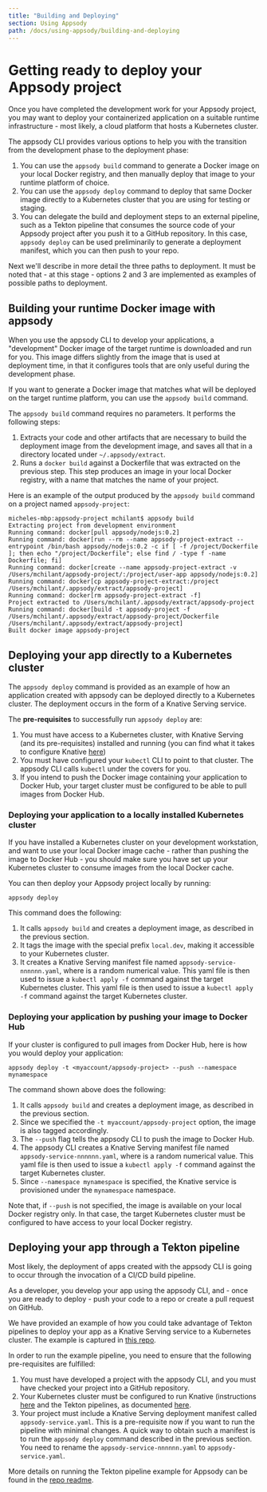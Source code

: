 ```yaml
---
title: "Building and Deploying"
section: Using Appsody
path: /docs/using-appsody/building-and-deploying
---
```


# Getting ready to deploy your Appsody project
Once you have completed the development work for your Appsody project, you may want to deploy your containerized application on a suitable runtime infrastructure - most likely, a cloud platform that hosts a Kubernetes cluster.

The appsody CLI provides various options to help you with the transition from the development phase to the deployment phase:
1) You can use the `appsody build` command to generate a Docker image on your local Docker registry, and then manually deploy that image to your runtime platform of choice.
2) You can use the `appsody deploy` command to deploy that same Docker image directly to a Kubernetes cluster that you are using for testing or staging.
3) You can delegate the build and deployment steps to an external pipeline, such as a Tekton pipeline that consumes the source code of your Appsody project after you push it to a GitHub repository. In this case, `appsody deploy` can be used preliminarily to generate a deployment manifest, which you can then push to your repo.

Next we'll describe in more detail the three paths to deployment. It must be noted that - at this stage - options 2 and 3 are implemented as examples of possible paths to deployment.

## Building your runtime Docker image with appsody
When you use the appsody CLI to develop your applications, a "development" Docker image of the target runtime is downloaded and run for you. This image differs slightly from the image that is used at deployment time, in that it configures tools that are only useful during the development phase.

If you want to generate a Docker image that matches what will be deployed on the target runtime platform, you can use the `appsody build` command.

The `appsody build` command requires no parameters. It performs the following steps:
1) Extracts your code and other artifacts that are necessary to build the deployment image from the development image, and saves all that in a directory located under `~/.appsody/extract`.
2) Runs a `docker build` against a Dockerfile that was extracted on the previous step. This step produces an image in your local Docker registry, with a name that matches the name of your project.

Here is an example of the output produced by the `appsody build` command on a project named `appsody-project`:
```
micheles-mbp:appsody-project mchilant$ appsody build
Extracting project from development environment
Running command: docker[pull appsody/nodejs:0.2]
Running command: docker[run --rm --name appsody-project-extract --entrypoint /bin/bash appsody/nodejs:0.2 -c if [ -f /project/Dockerfile ]; then echo "/project/Dockerfile"; else find / -type f -name Dockerfile; fi]
Running command: docker[create --name appsody-project-extract -v /Users/mchilant/appsody-project/:/project/user-app appsody/nodejs:0.2]
Running command: docker[cp appsody-project-extract:/project /Users/mchilant/.appsody/extract/appsody-project]
Running command: docker[rm appsody-project-extract -f]
Project extracted to /Users/mchilant/.appsody/extract/appsody-project
Running command: docker[build -t appsody-project -f /Users/mchilant/.appsody/extract/appsody-project/Dockerfile /Users/mchilant/.appsody/extract/appsody-project]
Built docker image appsody-project
```

## Deploying your app directly to a Kubernetes cluster
The `appsody deploy` command is provided as an example of how an application created with appsody can be deployed directly to a Kubernetes cluster. The deployment occurs in the form of a Knative Serving service.

The **pre-requisites** to successfully run `appsody deploy` are:
1) You must have access to a Kubernetes cluster, with Knative Serving (and its pre-requisites) installed and running (you can find what it takes to configure Knative [here](https://knative.dev/docs/install/))
2) You must have configured your `kubectl` CLI to point to that cluster. The appsody CLI calls `kubectl` under the covers for you.
3)  If you intend to push the Docker image containing your application to Docker Hub, your target cluster must be configured to be able to pull images from Docker Hub.

### Deploying your application to a locally installed Kubernetes cluster
If you have installed a Kubernetes cluster on your development workstation, and want to use your local Docker image cache - rather than pushing the image to Docker Hub - you should make sure you have set up your Kubernetes cluster to consume images from the local Docker cache.

You can then deploy your Appsody project locally by running:
```
appsody deploy
```
This command does the following:
1) It calls `appsody build` and creates a deployment image, as described in the previous section.
2) It tags the image with the special prefix `local.dev`, making it accessible to your Kubernetes cluster.
3) It creates a Knative Serving manifest file named `appsody-service-nnnnnn.yaml`, where <nnnnnn> is a random numerical value. This yaml file is then used to issue a `kubectl apply -f` command against the target Kubernetes cluster. This yaml file is then used to issue a `kubectl apply -f` command against the target Kubernetes cluster.

### Deploying your application by pushing your image to Docker Hub
If your cluster is configured to pull images from Docker Hub, here is how you would deploy your application:
```
appsody deploy -t <myaccount/appsody-project> --push --namespace mynamespace
```
The command shown above does the following:
1) It calls `appsody build` and creates a deployment image, as described in the previous section.
2) Since we specified the `-t myaccount/appsody-project` option, the image is also tagged accordingly.
3) The `--push` flag tells the appsody CLI to push the image to Docker Hub.
4) The appsody CLI creates a Knative Serving manifest file named `appsody-service-nnnnnn.yaml`, where <nnnnnn> is a random numerical value. This yaml file is then used to issue a `kubectl apply -f` command against the target Kubernetes cluster.
5) Since `--namespace mynamespace` is specified, the Knative service is provisioned under the `mynamespace` namespace.

Note that, if `--push` is not specified, the image is available on your local Docker registry only. In that case, the target Kubernetes cluster must be configured to have access to your local Docker registry.


## Deploying your app through a Tekton pipeline
Most likely, the deployment of apps created with the appsody CLI is going to occur through the invocation of a CI/CD build pipeline.

As a developer, you develop your app using the appsody CLI, and - once you are ready to deploy - push your code to a repo or create a pull request on GitHub.

We have provided an example of how you could take advantage of Tekton pipelines to deploy your app as a Knative Serving service to a Kubernetes cluster. The example is captured in [this repo](https://github.com/appsody/tekton-example).

In order to run the example pipeline, you need to ensure that the following pre-requisites are fulfilled:
1) You must have developed a project with the appsody CLI, and you must have checked your project into a GitHub repository.
2) Your Kubernetes cluster must be configured to run Knative (instructions [here](https://knative.dev/docs/install/) and the Tekton pipelines, as documented [here](https://github.com/tektoncd/pipeline/blob/master/docs/install.md).
3) Your project must include a Knative Serving deployment manifest called `appsody-service.yaml`. This is a pre-requisite now if you want to run the pipeline with minimal changes. A quick way to obtain such a manifest is to run the `appsody deploy` command described in the previous section. You need to rename the `appsody-service-nnnnnn.yaml` to `appsody-service.yaml`.

More details on running the Tekton pipeline example for Appsody can be found in the [repo readme](https://github.com/appsody/tekton-example).
